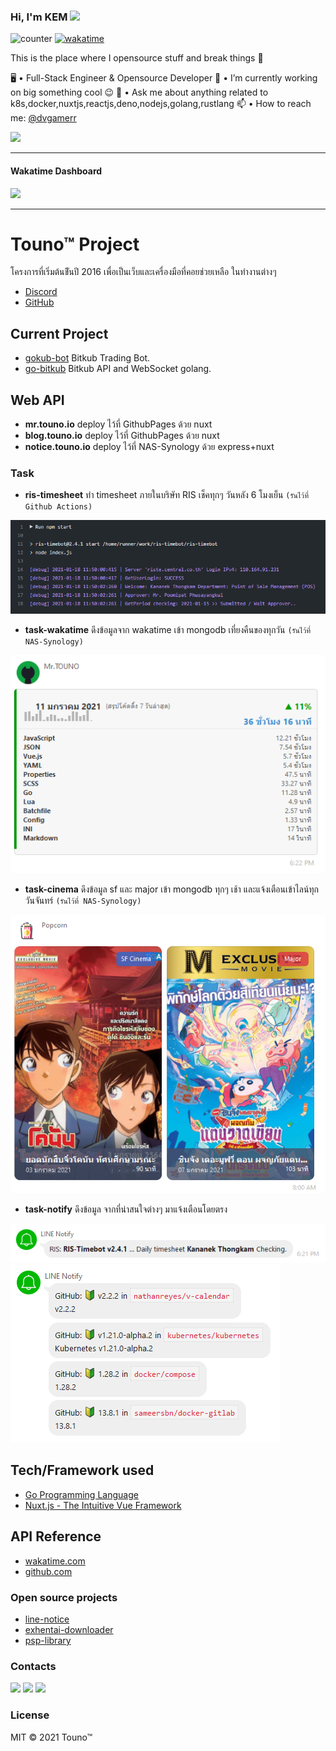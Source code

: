 ### Hi, I'm KEM <img src="https://media.giphy.com/media/hvRJCLFzcasrR4ia7z/giphy.gif" width="25px">
![counter](https://komarev.com/ghpvc/?username=dvgamerr&color=green&label=VIEWS&style=flat-square)
[![wakatime](https://wakatime.com/badge/user/06633b1c-3ba7-44c2-ab5d-08e47ccc87ab.svg?style=flat-square)](https://wakatime.com/@06633b1c-3ba7-44c2-ab5d-08e47ccc87ab)

This is the place where I opensource stuff and break things :rofl:

🖥️ • Full-Stack Engineer & Opensource Developer
🔭 • I’m currently working on big something cool :wink:
💬 • Ask me about anything related to k8s,docker,nuxtjs,reactjs,deno,nodejs,golang,rustlang
📫 • How to reach me: [@dvgamerr](https://touno.io/s/8ae4)

[![](https://github-readme-stats.vercel.app/api?username=dvgamerr&count_private=true&title_color=FD9047&icon_color=FD9047&text_color=0C2233&custom_title=Kananek+T.+Stats&show_icons=true)](https://touno.io/s/rfd6)

-------------------------
#### Wakatime Dashboard

[![](https://github-readme-stats.vercel.app/api/wakatime?username=dvgamerr)](https://touno.io/s/rfd6)

-------------------------

# Touno™ Project
โครงการที่เริ่มต้นขีันปี 2016 เพื่อเป็นเว็บและเครื่องมือที่คอยช่วยเหลือ ในทำงานต่างๆ
- [Discord](https://touno.io/s/ixj7)
- [GitHub](https://touno.io/s/l7cq)

## Current Project
- [gokub-bot](https://github.com/touno-io/gokub-bot) Bitkub Trading Bot.
- [go-bitkub](https://github.com/touno-io/bitkub-go) Bitkub API and WebSocket golang.

## Web API
- **mr.touno.io** deploy ไว้ที่ GithubPages ด้วย nuxt
- **blog.touno.io** deploy ไว้ที่ GithubPages ด้วย nuxt
- **notice.touno.io** deploy ไว้ที่ NAS-Synology ด้วย express+nuxt

### Task
- **ris-timesheet** ทำ timesheet ภายในบริษัท RIS เช็คทุกๆ วันหลัง 6 โมงเย็น `(รันไว้ที่ Github Actions)` 

![Dashboard](./docs/ris-timesheet.png)

- **task-wakatime** ดึงข้อมูลจาก wakatime เข้า mongodb เที่ยงคืนของทุกวัน `(รันไว้ที่ NAS-Synology)`

![Dashboard](./docs/task-wakatime.png)

- **task-cinema** ดึงข้อมูล sf และ major เข้า mongodb ทุกๆ เช้า และแจ้งเตือนเข้าไลน์ทุกวันจันทร์ `(รันไว้ที่ NAS-Synology)`

![Dashboard](./docs/task-cinema.png)

- **task-notify** ดึงข้อมูล จากที่น่าสนใจต่างๆ มาแจ้งเตือนโดยตรง

![timesheet](./docs/ris-timesheet-2.png)
![github](./docs/task-github.png)

## Tech/Framework used
- [Go Programming Language](https://golang.org/)
- [Nuxt.js - The Intuitive Vue Framework](https://nuxtjs.org/)

## API Reference
- [wakatime.com](https://wakatime.com/developers)
- [github.com](https://developer.github.com/v3/)

### Open source projects
- [line-notice](https://touno.io/s/684h)
- [exhentai-downloader](https://touno.io/s/whvg)
- [psp-library](https://touno.io/s/ddb0)

### Contacts
[![](https://img.shields.io/badge/-twitter-1C9CEA?style=flat-square)](https://touno.io/s/8ae4)
[![](https://img.shields.io/badge/-facebook-3B5998?style=flat-square)](https://touno.io/s/zo2h)
[![](https://img.shields.io/badge/-linkedin-0073B1?style=flat-square)](https://touno.io/s/ig6h)

### License
MIT © 2021 Touno™
